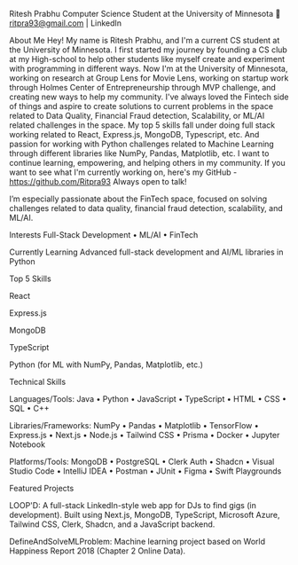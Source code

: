 Ritesh Prabhu
Computer Science Student at the University of Minnesota
📧 ritpra93@gmail.com | LinkedIn

About Me
Hey! My name is Ritesh Prabhu, and I'm a current CS student at the University of Minnesota. I first started my journey by founding a CS club at my High-school to help other students like myself create and experiment with programming in different ways. Now I'm at the University of Minnesota, working on research at Group Lens for Movie Lens, working on startup work through Holmes Center of Entrepreneurship through MVP challenge, and creating new ways to help my community. I've always loved the Fintech side of things and aspire to create solutions to current problems in the space related to Data Quality, Financial Fraud detection, Scalability, or ML/AI related challenges in the space. My top 5 skills fall under doing full stack working related to React, Express.js, MongoDB, Typescript, etc. And passion for working with Python challenges related to Machine Learning through different libraries like NumPy, Pandas, Matplotlib, etc. I want to continue learning, empowering, and helping others in my community. If you want to see what I'm currently working on, here's my GitHub - https://github.com/Ritpra93
Always open to talk!

I’m especially passionate about the FinTech space, focused on solving challenges related to data quality, financial fraud detection, scalability, and ML/AI.

Interests
Full-Stack Development • ML/AI • FinTech

Currently Learning
Advanced full-stack development and AI/ML libraries in Python

Top 5 Skills

React

Express.js

MongoDB

TypeScript

Python (for ML with NumPy, Pandas, Matplotlib, etc.)

Technical Skills

Languages/Tools: Java • Python • JavaScript • TypeScript • HTML • CSS • SQL • C++

Libraries/Frameworks: NumPy • Pandas • Matplotlib • TensorFlow • Express.js • Next.js • Node.js • Tailwind CSS • Prisma • Docker • Jupyter Notebook

Platforms/Tools: MongoDB • PostgreSQL • Clerk Auth • Shadcn • Visual Studio Code • IntelliJ IDEA • Postman • JUnit • Figma • Swift Playgrounds

Featured Projects

LOOP'D: A full-stack LinkedIn-style web app for DJs to find gigs (in development). Built using Next.js, MongoDB, TypeScript, Microsoft Azure, Tailwind CSS, Clerk, Shadcn, and a JavaScript backend.

DefineAndSolveMLProblem: Machine learning project based on World Happiness Report 2018 (Chapter 2 Online Data).


